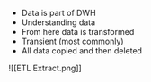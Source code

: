 - Data is part of DWH
- Understanding data
- From here data is transformed
- Transient (most commonly)
- All data copied and then deleted

![[ETL Extract.png]]


